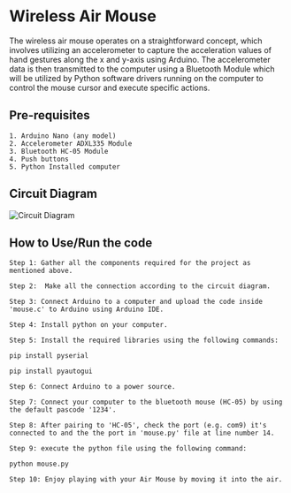 
# Wireless Air Mouse

The wireless air mouse operates on a straightforward concept, which involves utilizing an accelerometer to capture the acceleration values of hand gestures along the x and y-axis using Arduino. The accelerometer data is then transmitted to the computer using a Bluetooth Module which will be utilized by Python software drivers running on the computer to control the mouse cursor and execute specific actions.


## Pre-requisites

    1. Arduino Nano (any model)
    2. Accelerometer ADXL335 Module
    3. Bluetooth HC-05 Module
    4. Push buttons
    5. Python Installed computer

## Circuit Diagram

![Circuit Diagram](https://github.com/ravikumarchopra/Air-Mouse/assets/9302741/8fef4509-6d34-4db1-9ccd-297816760b62)

## How to Use/Run the code
`Step 1: Gather all the components required for the project as mentioned above.`

`Step 2:  Make all the connection according to the circuit diagram.`

`Step 3: Connect Arduino to a computer and upload the code inside 'mouse.c' to Arduino using Arduino IDE.`

`Step 4: Install python on your computer.`

`Step 5: Install the required libraries using the following commands:`

`pip install pyserial`

`pip install pyautogui`

`Step 6: Connect Arduino to a power source.`

`Step 7: Connect your computer to the bluetooth mouse (HC-05) by using the default pascode '1234'.`

`Step 8: After pairing to 'HC-05', check the port (e.g. com9) it's connected to and the the port in 'mouse.py' file at line number 14.`

`Step 9: execute the python file using the following command:`

`python mouse.py`

`Step 10: Enjoy playing with your Air Mouse by moving it into the air.`

